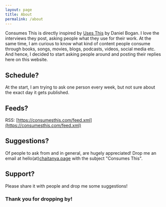 ```yaml
---
layout: page
title: About
permalink: /about
---
```

Consumes This is directly inspired by [Uses This](https://usesthis.com/) by Daniel Bogan. I love the interviews they post, asking people what they use for their work. At the same time, I am curious to know what kind of content people consume through books, songs, movies, blogs, podcasts, videos,  social media etc. And hence, I decided to start asking people around and posting their replies here on this website.

## Schedule?
At the start, I am trying to ask one person every week, but not sure about the exact day it gets published.

## Feeds?
RSS: [https://consumesthis.com/feed.xml](https://consumesthis.com/feed.xml)

## Suggestions?
Of people to ask from and in general, are hugely appreciated! Drop me an email at hello(at)[chaitanya.page](https://chaitanya.page/) with the subject "Consumes This".

## Support?
Please share it with people and drop me some suggestions!

### Thank you for dropping by!